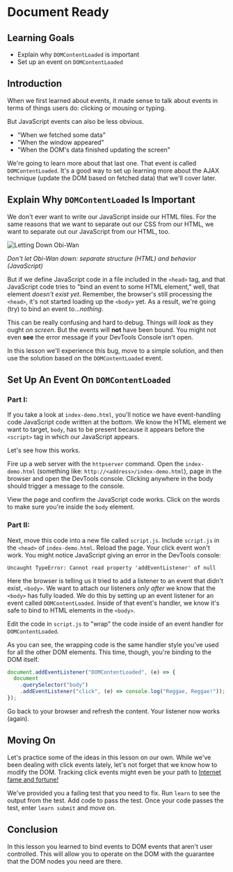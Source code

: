 # Document Ready

## Learning Goals

- Explain why `DOMContentLoaded` is important
- Set up an event on `DOMContentLoaded`

## Introduction

When we first learned about events, it made sense to talk about events in terms
of things users do: clicking or mousing or typing.

But JavaScript events can also be less obvious.

- "When we fetched some data"
- "When the window appeared"
- "When the DOM's data finished updating the screen"

We're going to learn more about that last one. That event is called
`DOMContentLoaded`. It's a good way to set up learning more about the AJAX
technique (update the DOM based on fetched data) that we'll cover later.

## Explain Why `DOMContentLoaded` Is Important

We don't ever want to write our JavaScript inside our HTML files. For the same
reasons that we want to separate out our CSS from our HTML, we want to separate
out our JavaScript from our HTML, too.

![Letting Down Obi-Wan](https://media.giphy.com/media/3ornjJSq2s9xznhO80/giphy.gif)

_Don't let Obi-Wan down: separate structure (HTML) and behavior (JavaScript)_

But if we define JavaScript code in a file included in the `<head>` tag, and
that JavaScript code tries to "bind an event to some HTML element," well, that
element _doesn't exist yet_. Remember, the browser's still processing the
`<head>`, it's not started loading up the `<body>` yet. As a result, we're going
(try) to bind an event to..._nothing_.

This can be really confusing and hard to debug. Things will _look_ as they ought
_on screen_. But the events will **not** have been bound. You might not even
**see** the error message if your DevTools Console isn't open.

In this lesson we'll experience this bug, move to a simple solution, and then
use the solution based on the `DOMContentLoaded` event.

## Set Up An Event On `DOMContentLoaded`

### Part I:

If you take a look at `index-demo.html`, you'll notice we have event-handling
code JavaScript code written at the bottom. We know the HTML element we want to
target, `body`, has to be present because it appears before the `<script>` tag
in which our JavaScript appears.

Let's see how this works.

Fire up a web server with the `httpserver` command. Open the `index-demo.html`
(something like: `http://<address>/index-demo.html`), page in the browser and
open the DevTools console. Clicking anywhere in the body should trigger a
message to the console.

View the page and confirm the JavaScript code works. Click on the words to make
sure you're inside the `body` element.

### Part II:

Next, move this code into a new file called `script.js`. Include `script.js` in
the `<head>` of `index-demo.html`. Reload the page. Your click event won't work.
You might notice JavaScript giving an error in the DevTools console:

```text
Uncaught TypeError: Cannot read property 'addEventListener' of null
```

Here the browser is telling us it tried to add a listener to an event that
didn't exist, `<body>`. We want to attach our listeners _only after_ we know
that the `<body>` has fully loaded. We do this by setting up an event listener
for an event called `DOMContentLoaded`. Inside of that event's handler, we know
it's safe to bind to HTML elements in the `<body>`.

Edit the code in `script.js` to "wrap" the code inside of an event handler for
`DOMContentLoaded`.

As you can see, the wrapping code is the same handler style you've used for all
the other DOM elements. This time, though, you're binding to the DOM itself.

```js
document.addEventListener("DOMContentLoaded", (e) => {
  document
    .querySelector("body")
    .addEventListener("click", (e) => console.log("Reggae, Reggae!"));
});
```

Go back to your browser and refresh the content. Your listener now works
(again).

## Moving On

Let's practice some of the ideas in this lesson on our own. While we've been
dealing with click events lately, let's not forget that we know how to modify
the DOM. Tracking click events might even be your path to [Internet fame and
fortune!][cow]

We've provided you a failing test that you need to fix. Run `learn` to see the
output from the test. Add code to pass the test. Once your code passes the test,
enter `learn submit` and move on.

## Conclusion

In this lesson you learned to bind events to DOM events that aren't user
controlled. This will allow you to operate on the DOM with the guarantee that
the DOM nodes you need are there.

[cow]: https://www.cowclicker.com/
